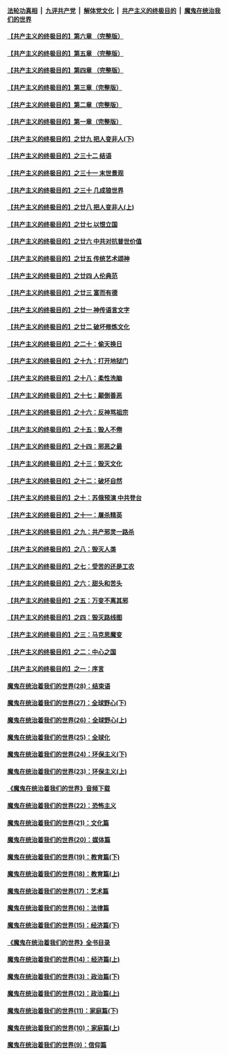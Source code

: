 ####  [法轮功真相](../../../../basic/blob/master/README.md?t=04011001) &nbsp;|&nbsp; [九评共产党](../../../../9ping.md/blob/master/README.md?t=04011001) &nbsp;|&nbsp; [解体党文化](../../../../jtdwh.md/blob/master/README.md?t=04011001)  &nbsp;|&nbsp; [共产主义的终极目的](../../../../gczydzjmd.md/blob/master/README.md?t=04011001) &nbsp;|&nbsp; [魔鬼在统治我们的世界](../../../../mgztzwmdsj.md/blob/master/README.md?t=04011001) 

#### [【共产主义的终极目的】第六章 （完整版）](../pages/nsc422/n11428913.md?t=04011001) 

#### [【共产主义的终极目的】第五章 （完整版）](../pages/nsc422/n11428912.md?t=04011001) 

#### [【共产主义的终极目的】第四章 （完整版）](../pages/nsc422/n11428907.md?t=04011001) 

#### [【共产主义的终极目的】第三章（完整版）](../pages/nsc422/n11428848.md?t=04011001) 

#### [【共产主义的终极目的】第二章（完整版）](../pages/nsc422/n11428831.md?t=04011001) 

#### [【共产主义的终极目的】第一章（完整版）](../pages/nsc422/n11417651.md?t=04011001) 

#### [【共产主义的终极目的】之廿九 把人变非人(下)](../pages/nsc422/n11344140.md?t=04011001) 

#### [【共产主义的终极目的】之三十二 结语](../pages/nsc422/n11360535.md?t=04011001) 

#### [【共产主义的终极目的】之三十一 末世景观](../pages/nsc422/n11351129.md?t=04011001) 

#### [【共产主义的终极目的】之三十 几成狼世界](../pages/nsc422/n11348280.md?t=04011001) 

#### [【共产主义的终极目的】之廿八 把人变非人(上)](../pages/nsc422/n11340492.md?t=04011001) 

#### [【共产主义的终极目的】之廿七 以恨立国](../pages/nsc422/n11336944.md?t=04011001) 

#### [【共产主义的终极目的】之廿六 中共对抗普世价值](../pages/nsc422/n11324785.md?t=04011001) 

#### [【共产主义的终极目的】之廿五 传统艺术颂神](../pages/nsc422/n11296396.md?t=04011001) 

#### [【共产主义的终极目的】之廿四 人伦典范](../pages/nsc422/n11296397.md?t=04011001) 

#### [【共产主义的终极目的】之廿三 富而有德](../pages/nsc422/n11283598.md?t=04011001) 

#### [【共产主义的终极目的】之廿一 神传语言文字](../pages/nsc422/n11263265.md?t=04011001) 

#### [【共产主义的终极目的】之廿二 破坏修炼文化](../pages/nsc422/n11245728.md?t=04011001) 

#### [【共产主义的终极目的】之二十：偷天换日](../pages/nsc422/n11238846.md?t=04011001) 

#### [【共产主义的终极目的】之十九：打开地狱门](../pages/nsc422/n11206376.md?t=04011001) 

#### [【共产主义的终极目的】之十八：柔性洗脑](../pages/nsc422/n11199994.md?t=04011001) 

#### [【共产主义的终极目的】之十七：颠倒善恶](../pages/nsc422/n11179782.md?t=04011001) 

#### [【共产主义的终极目的】之十六：反神骂祖宗](../pages/nsc422/n11166798.md?t=04011001) 

#### [【共产主义的终极目的】之十五：毁人不倦](../pages/nsc422/n11166792.md?t=04011001) 

#### [【共产主义的终极目的】之十四：邪恶之最](../pages/nsc422/n11150249.md?t=04011001) 

#### [【共产主义的终极目的】之十三：毁灭文化](../pages/nsc422/n11135227.md?t=04011001) 

#### [【共产主义的终极目的】之十二：破坏自然](../pages/nsc422/n11135214.md?t=04011001) 

#### [【共产主义的终极目的】之十：苏俄预演 中共登台](../pages/nsc422/n11118424.md?t=04011001) 

#### [【共产主义的终极目的】之十一：屠杀精英](../pages/nsc422/n11118442.md?t=04011001) 

#### [【共产主义的终极目的】之九：共产邪灵一路杀](../pages/nsc422/n11114139.md?t=04011001) 

#### [【共产主义的终极目的】之八：毁灭人类](../pages/nsc422/n11108503.md?t=04011001) 

#### [【共产主义的终极目的】之七：受苦的还是工农](../pages/nsc422/n11101809.md?t=04011001) 

#### [【共产主义的终极目的】之六：甜头和苦头](../pages/nsc422/n11096971.md?t=04011001) 

#### [【共产主义的终极目的】之五：万变不离其邪](../pages/nsc422/n11091285.md?t=04011001) 

#### [【共产主义的终极目的】之四：毁灭路线图](../pages/nsc422/n11086284.md?t=04011001) 

#### [【共产主义的终极目的】之三：马克思魔变](../pages/nsc422/n11061941.md?t=04011001) 

#### [【共产主义的终极目的】之二：中心之国](../pages/nsc422/n11047728.md?t=04011001) 

#### [【共产主义的终极目的】之一：序言](../pages/nsc422/n11086077.md?t=04011001) 

#### [魔鬼在统治着我们的世界(28)：结束语](../pages/nsc422/n10936246.md?t=04011001) 

#### [魔鬼在统治着我们的世界(27)：全球野心(下)](../pages/nsc422/n10928319.md?t=04011001) 

#### [魔鬼在统治着我们的世界(26)：全球野心(上)](../pages/nsc422/n10900318.md?t=04011001) 

#### [魔鬼在统治着我们的世界(25)：全球化](../pages/nsc422/n10788205.md?t=04011001) 

#### [魔鬼在统治着我们的世界(24)：环保主义(下)](../pages/nsc422/n10695307.md?t=04011001) 

#### [魔鬼在统治着我们的世界(23)：环保主义(上)](../pages/nsc422/n10688613.md?t=04011001) 

#### [《魔鬼在统治着我们的世界》音频下载](../pages/nsc422/n10635553.md?t=04011001) 

#### [魔鬼在统治着我们的世界(22)：恐怖主义](../pages/nsc422/n10614727.md?t=04011001) 

#### [魔鬼在统治着我们的世界(21)：文化篇](../pages/nsc422/n10597706.md?t=04011001) 

#### [魔鬼在统治着我们的世界(20)：媒体篇](../pages/nsc422/n10586579.md?t=04011001) 

#### [魔鬼在统治着我们的世界(19)：教育篇(下)](../pages/nsc422/n10564808.md?t=04011001) 

#### [魔鬼在统治着我们的世界(18)：教育篇(上)](../pages/nsc422/n10526970.md?t=04011001) 

#### [魔鬼在统治着我们的世界(17)：艺术篇](../pages/nsc422/n10499093.md?t=04011001) 

#### [魔鬼在统治着我们的世界(16)：法律篇](../pages/nsc422/n10485969.md?t=04011001) 

#### [魔鬼在统治着我们的世界(15)：经济篇(下)](../pages/nsc422/n10469975.md?t=04011001) 

#### [《魔鬼在统治着我们的世界》全书目录](../pages/nsc422/n10464261.md?t=04011001) 

#### [魔鬼在统治着我们的世界(14)：经济篇(上)](../pages/nsc422/n10457370.md?t=04011001) 

#### [魔鬼在统治着我们的世界(13)：政治篇(下)](../pages/nsc422/n10448270.md?t=04011001) 

#### [魔鬼在统治着我们的世界(12)：政治篇(上)](../pages/nsc422/n10444576.md?t=04011001) 

#### [魔鬼在统治着我们的世界(11)：家庭篇(下)](../pages/nsc422/n10440961.md?t=04011001) 

#### [魔鬼在统治着我们的世界(10)：家庭篇(上)](../pages/nsc422/n10435448.md?t=04011001) 

#### [魔鬼在统治着我们的世界(9)：信仰篇](../pages/nsc422/n10432159.md?t=04011001) 

